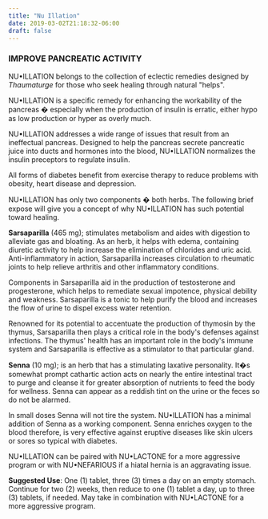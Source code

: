 ```yaml
---
title: "Nu Illation"
date: 2019-03-02T21:18:32-06:00
draft: false
---
```


### IMPROVE PANCREATIC ACTIVITY

NU•ILLATION belongs to the collection of eclectic remedies designed by <cite>Thaumaturge</cite> for those who seek healing through natural "helps".

NU•ILLATION is a specific remedy for enhancing the workability of the pancreas � especially when the production of insulin is erratic, either hypo as low production or hyper as overly much.

NU•ILLATION addresses a wide range of issues that result from an ineffectual pancreas. Designed to help the pancreas secrete pancreatic juice into ducts and hormones into the blood, NU•ILLATION normalizes the insulin preceptors to regulate insulin.

All forms of diabetes benefit from exercise therapy to reduce problems with obesity, heart disease and depression.

NU•ILLATION has only two components � both herbs. The following brief expose will give you a concept of why NU•ILLATION has such potential toward healing.

**Sarsaparilla** (465 mg); stimulates metabolism and aides with digestion to alleviate gas and bloating. As an herb, it helps with edema, containing diuretic activity to help increase the elimination of chlorides and uric acid. Anti-inflammatory in action, Sarsaparilla increases circulation to rheumatic joints to help relieve arthritis and other inflammatory conditions.

Components in Sarsaparilla aid in the production of testosterone and progesterone, which helps to remediate sexual impotence, physical debility and weakness. Sarsaparilla is a tonic to help purify the blood and increases the flow of urine to dispel excess water retention.

Renowned for its potential to accentuate the production of thymosin by the thymus, Sarsaparilla then plays a critical role in the body's defenses against infections. The thymus' health has an important role in the body's immune system and Sarsaparilla is effective as a stimulator to that particular gland.

**Senna** (10 mg); is an herb that has a stimulating laxative personality. It�s somewhat prompt cathartic action acts on nearly the entire intestinal tract to purge and cleanse it for greater absorption of nutrients to feed the body for wellness. Senna can appear as a reddish tint on the urine or the feces so do not be alarmed.

In small doses Senna will not tire the system. NU•ILLATION has a minimal addition of Senna as a working component. Senna enriches oxygen to the blood therefore, is very effective against eruptive diseases like skin ulcers or sores so typical with diabetes.

NU•ILLATION can be paired with NU•LACTONE for a more aggressive program or with NU•NEFARIOUS if a hiatal hernia is an aggravating issue.

**Suggested Use**: One (1) tablet, three (3) times a day on an empty stomach. Continue for two (2) weeks, then reduce to one (1) tablet a day, up to three (3) tablets, if needed. May take in combination with NU•LACTONE for a more aggressive program.
